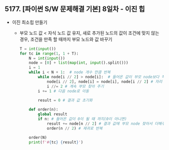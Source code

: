 ## 5177. [파이썬 S/W 문제해결 기본] 8일차 - 이진 힙
- 이진 최소힙 만들기

  - 부모 노드 값 < 자식 노드 값 유지, 새로 추가된 노드의 값이 조건에 맞지 않는 경우, 조건을 만족 할 때까지 부모 노드와 값 바꾸기

    ```python
    T = int(input())
    for tc in range(1, 1 + T):
        N = int(input())
        node = [0] + list(map(int, input().split()))
        i = 1
        while i < N + 1:  # node 개수 만큼 반복
            while node[i // 2] > node[i]:  # 들어온 값이 부모 node보다 작으면 
                node[i // 2], node[i] = node[i], node[i // 2] # 자리 바꿔주기
                i //= 2 # 계속 부모 찾아 주기
            i += 1 # 다음 node로 이동
        
    		result = 0 # 결과 값 초기화
    
        def order(n):
            global result
            if n: # 들어온 값이 0이 될 때 까지(0이 아니면)
                result += node[n // 2] # 결과 값에 부모 node 찾아서 더해주기
                order(n // 2) # 재귀로 반복
    
        order(N)
        print(f'#{tc} {result}')
    ```

    

